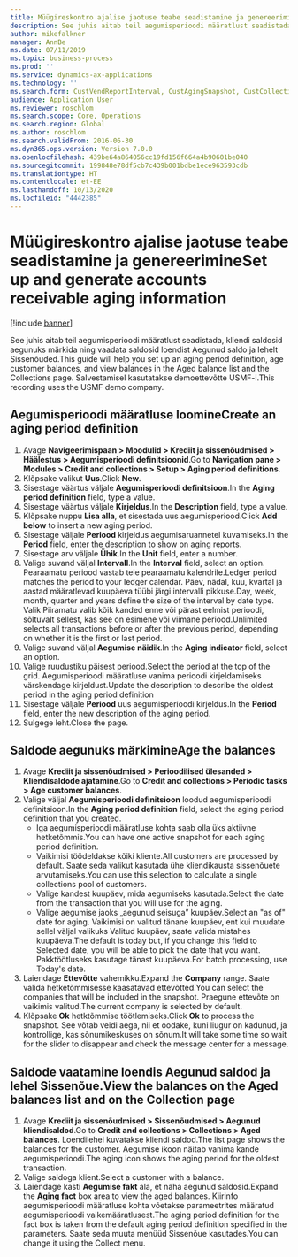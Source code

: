 ```yaml
---
title: Müügireskontro ajalise jaotuse teabe seadistamine ja genereerimine
description: See juhis aitab teil aegumisperioodi määratlust seadistada, kliendi saldosid aegunuks märkida ning vaadata saldosid loendist Aegunud saldo ja lehelt Sissenõuded.
author: mikefalkner
manager: AnnBe
ms.date: 07/11/2019
ms.topic: business-process
ms.prod: ''
ms.service: dynamics-ax-applications
ms.technology: ''
ms.search.form: CustVendReportInterval, CustAgingSnapshot, CustCollectionsPoolsListPage, CustCollections
audience: Application User
ms.reviewer: roschlom
ms.search.scope: Core, Operations
ms.search.region: Global
ms.author: roschlom
ms.search.validFrom: 2016-06-30
ms.dyn365.ops.version: Version 7.0.0
ms.openlocfilehash: 439be64a864056cc19fd156f664a4b90601be040
ms.sourcegitcommit: 199848e78df5cb7c439b001bdbe1ece963593cdb
ms.translationtype: HT
ms.contentlocale: et-EE
ms.lasthandoff: 10/13/2020
ms.locfileid: "4442385"
---
```

# <a name="set-up-and-generate-accounts-receivable-aging-information"></a><span data-ttu-id="ff158-103">Müügireskontro ajalise jaotuse teabe seadistamine ja genereerimine</span><span class="sxs-lookup"><span data-stu-id="ff158-103">Set up and generate accounts receivable aging information</span></span>

[!include [banner](../../includes/banner.md)]

<span data-ttu-id="ff158-104">See juhis aitab teil aegumisperioodi määratlust seadistada, kliendi saldosid aegunuks märkida ning vaadata saldosid loendist Aegunud saldo ja lehelt Sissenõuded.</span><span class="sxs-lookup"><span data-stu-id="ff158-104">This guide will help you set up an aging period definition, age customer balances, and view balances in the Aged balance list and the Collections page.</span></span> <span data-ttu-id="ff158-105">Salvestamisel kasutatakse demoettevõtte USMF-i.</span><span class="sxs-lookup"><span data-stu-id="ff158-105">This recording uses the USMF demo company.</span></span>


## <a name="create-an-aging-period-definition"></a><span data-ttu-id="ff158-106">Aegumisperioodi määratluse loomine</span><span class="sxs-lookup"><span data-stu-id="ff158-106">Create an aging period definition</span></span>
1. <span data-ttu-id="ff158-107">Avage **Navigeerimispaan > Moodulid > Krediit ja sissenõudmised > Häälestus > Aegumisperioodi definitsioonid**.</span><span class="sxs-lookup"><span data-stu-id="ff158-107">Go to **Navigation pane > Modules > Credit and collections > Setup > Aging period definitions**.</span></span>
2. <span data-ttu-id="ff158-108">Klõpsake valikut **Uus**.</span><span class="sxs-lookup"><span data-stu-id="ff158-108">Click **New**.</span></span>
3. <span data-ttu-id="ff158-109">Sisestage väärtus väljale **Aegumisperioodi definitsioon**.</span><span class="sxs-lookup"><span data-stu-id="ff158-109">In the **Aging period definition** field, type a value.</span></span>
4. <span data-ttu-id="ff158-110">Sisestage väärtus väljale **Kirjeldus**.</span><span class="sxs-lookup"><span data-stu-id="ff158-110">In the **Description** field, type a value.</span></span>
5. <span data-ttu-id="ff158-111">Klõpsake nuppu **Lisa alla**, et sisestada uus aegumisperiood.</span><span class="sxs-lookup"><span data-stu-id="ff158-111">Click **Add below** to insert a new aging period.</span></span>
6. <span data-ttu-id="ff158-112">Sisestage väljale **Periood** kirjeldus aegumisaruannetel kuvamiseks.</span><span class="sxs-lookup"><span data-stu-id="ff158-112">In the **Period** field, enter the description to show on aging reports.</span></span>
7. <span data-ttu-id="ff158-113">Sisestage arv väljale **Ühik**.</span><span class="sxs-lookup"><span data-stu-id="ff158-113">In the **Unit** field, enter a number.</span></span>
8. <span data-ttu-id="ff158-114">Valige suvand väljal **Intervall**.</span><span class="sxs-lookup"><span data-stu-id="ff158-114">In the **Interval** field, select an option.</span></span> <span data-ttu-id="ff158-115">Pearaamatu periood vastab teie pearaamatu kalendrile.</span><span class="sxs-lookup"><span data-stu-id="ff158-115">Ledger period matches the period to your ledger calendar.</span></span> <span data-ttu-id="ff158-116">Päev, nädal, kuu, kvartal ja aastad määratlevad kuupäeva tüübi järgi intervalli pikkuse.</span><span class="sxs-lookup"><span data-stu-id="ff158-116">Day, week, month, quarter and years define the size of the interval by date type.</span></span> <span data-ttu-id="ff158-117">Valik Piiramatu valib kõik kanded enne või pärast eelmist perioodi, sõltuvalt sellest, kas see on esimene või viimane periood.</span><span class="sxs-lookup"><span data-stu-id="ff158-117">Unlimited selects all transactions before or after the previous period, depending on whether it is the first or last period.</span></span>  
9. <span data-ttu-id="ff158-118">Valige suvand väljal **Aegumise näidik**.</span><span class="sxs-lookup"><span data-stu-id="ff158-118">In the **Aging indicator** field, select an option.</span></span>
10. <span data-ttu-id="ff158-119">Valige ruudustiku päisest periood.</span><span class="sxs-lookup"><span data-stu-id="ff158-119">Select the period at the top of the grid.</span></span> <span data-ttu-id="ff158-120">Aegumisperioodi määratluse vanima perioodi kirjeldamiseks värskendage kirjeldust.</span><span class="sxs-lookup"><span data-stu-id="ff158-120">Update the description to describe the oldest period in the aging period definition</span></span>
11. <span data-ttu-id="ff158-121">Sisestage väljale **Periood** uus aegumisperioodi kirjeldus.</span><span class="sxs-lookup"><span data-stu-id="ff158-121">In the **Period** field, enter the new description of the aging period.</span></span>
12. <span data-ttu-id="ff158-122">Sulgege leht.</span><span class="sxs-lookup"><span data-stu-id="ff158-122">Close the page.</span></span>

## <a name="age-the-balances"></a><span data-ttu-id="ff158-123">Saldode aegunuks märkimine</span><span class="sxs-lookup"><span data-stu-id="ff158-123">Age the balances</span></span>
1. <span data-ttu-id="ff158-124">Avage **Krediit ja sissenõudmised > Perioodilised ülesanded > Kliendisaldode ajatamine**.</span><span class="sxs-lookup"><span data-stu-id="ff158-124">Go to **Credit and collections > Periodic tasks > Age customer balances**.</span></span>
2. <span data-ttu-id="ff158-125">Valige väljal **Aegumisperioodi definitsioon** loodud aegumisperioodi definitsioon.</span><span class="sxs-lookup"><span data-stu-id="ff158-125">In the **Aging period definition** field, select the aging period definition that you created.</span></span>
    + <span data-ttu-id="ff158-126">Iga aegumisperioodi määratluse kohta saab olla üks aktiivne hetketõmmis.</span><span class="sxs-lookup"><span data-stu-id="ff158-126">You can have one active snapshot for each aging period definition.</span></span>  
    + <span data-ttu-id="ff158-127">Vaikimisi töödeldakse kõiki kliente.</span><span class="sxs-lookup"><span data-stu-id="ff158-127">All customers are processed by default.</span></span> <span data-ttu-id="ff158-128">Saate seda valikut kasutada ühe kliendikausta sissenõuete arvutamiseks.</span><span class="sxs-lookup"><span data-stu-id="ff158-128">You can use this selection to calculate a single collections pool of customers.</span></span>  
    + <span data-ttu-id="ff158-129">Valige kandest kuupäev, mida aegumiseks kasutada.</span><span class="sxs-lookup"><span data-stu-id="ff158-129">Select the date from the transaction that you will use for the aging.</span></span>  
    + <span data-ttu-id="ff158-130">Valige aegumise jaoks „aegunud seisuga” kuupäev.</span><span class="sxs-lookup"><span data-stu-id="ff158-130">Select an "as of" date for aging.</span></span> <span data-ttu-id="ff158-131">Vaikimisi on valitud tänane kuupäev, ent kui muudate sellel väljal valikuks Valitud kuupäev, saate valida mistahes kuupäeva.</span><span class="sxs-lookup"><span data-stu-id="ff158-131">The default is today but, if you change this field to Selected date, you will be able to pick the date that you want.</span></span> <span data-ttu-id="ff158-132">Pakktöötluseks kasutage tänast kuupäeva.</span><span class="sxs-lookup"><span data-stu-id="ff158-132">For batch processing, use Today's date.</span></span>  
3. <span data-ttu-id="ff158-133">Laiendage **Ettevõtte** vahemikku.</span><span class="sxs-lookup"><span data-stu-id="ff158-133">Expand the **Company** range.</span></span> <span data-ttu-id="ff158-134">Saate valida hetketõmmisesse kaasatavad ettevõtted.</span><span class="sxs-lookup"><span data-stu-id="ff158-134">You can select the companies that will be included in the snapshot.</span></span> <span data-ttu-id="ff158-135">Praegune ettevõte on vaikimis valitud.</span><span class="sxs-lookup"><span data-stu-id="ff158-135">The current company is selected by default.</span></span>
4. <span data-ttu-id="ff158-136">Klõpsake **Ok** hetktõmmise töötlemiseks.</span><span class="sxs-lookup"><span data-stu-id="ff158-136">Click **Ok** to process the snapshot.</span></span> <span data-ttu-id="ff158-137">See võtab veidi aega, nii et oodake, kuni liugur on kadunud, ja kontrollige, kas sõnumikeskuses on sõnum.</span><span class="sxs-lookup"><span data-stu-id="ff158-137">It will take some time so wait for the slider to disappear and check the message center for a message.</span></span>

## <a name="view-the-balances-on-the-aged-balances-list-and-on-the-collection-page"></a><span data-ttu-id="ff158-138">Saldode vaatamine loendis Aegunud saldod ja lehel Sissenõue.</span><span class="sxs-lookup"><span data-stu-id="ff158-138">View the balances on the Aged balances list and on the Collection page</span></span>
1. <span data-ttu-id="ff158-139">Avage **Krediit ja sissenõudmised > Sissenõudmised > Aegunud kliendisaldod**.</span><span class="sxs-lookup"><span data-stu-id="ff158-139">Go to **Credit and collections > Collections > Aged balances**.</span></span> <span data-ttu-id="ff158-140">Loendilehel kuvatakse kliendi saldod.</span><span class="sxs-lookup"><span data-stu-id="ff158-140">The list page shows the balances for the customer.</span></span> <span data-ttu-id="ff158-141">Aegumise ikoon näitab vanima kande aegumisperioodi.</span><span class="sxs-lookup"><span data-stu-id="ff158-141">The aging icon shows the aging period for the oldest transaction.</span></span>  
2. <span data-ttu-id="ff158-142">Valige saldoga klient.</span><span class="sxs-lookup"><span data-stu-id="ff158-142">Select a customer with a balance.</span></span>
3. <span data-ttu-id="ff158-143">Laiendage kasti **Aegumise fakt** ala, et näha aegunud saldosid.</span><span class="sxs-lookup"><span data-stu-id="ff158-143">Expand the **Aging fact** box area to view the aged balances.</span></span> <span data-ttu-id="ff158-144">Kiirinfo aegumisperioodi määratluse kohta võetakse parameetrites määratud aegumisperioodi vaikemääratlusest.</span><span class="sxs-lookup"><span data-stu-id="ff158-144">The aging period definition for the fact box is taken from the default aging period definition specified in the parameters.</span></span> <span data-ttu-id="ff158-145">Saate seda muuta menüüd Sissenõue kasutades.</span><span class="sxs-lookup"><span data-stu-id="ff158-145">You can change it using the Collect menu.</span></span>  

